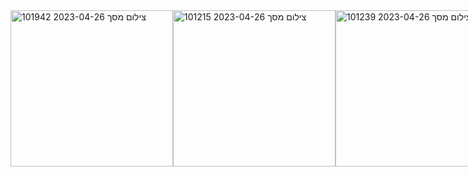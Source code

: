 <div style="display: flex;">
<img height="250" width="260" alt="צילום מסך 2023-04-26 101942" src="https://user-images.githubusercontent.com/93730629/234499738-b70060be-a893-4a40-843a-c02a10862dc3.png">



<img height="250" width="260" alt="צילום מסך 2023-04-26 101215" src="https://user-images.githubusercontent.com/93730629/234498284-e5442381-46d6-431e-a0f3-78414e9553e1.png">

<img height="250" width="260" alt="צילום מסך 2023-04-26 101239" src="https://user-images.githubusercontent.com/93730629/234498544-97305c7d-ce80-471e-a449-7dd49405f5ec.png">


# CRM App
This is a Customer Relationship Management (CRM) app built with Angular and a REST API server.<br>
This README file explains how to run the app.

 ## Installation<br>
Clone the repository to your local machine.<br>
Install dependencies by running npm install in the root directory of the project.<br>

## Running the App<br>
To run the app, you need to open two terminals:<br>
one for the Angular server and one for the REST API server.

### Angular Server<br>
Open a terminal in the root directory of the project.<br>
Run ng serve --open to start the Angular server and open a browser window.<br>

### REST API Server<br>
Open a new terminal in the root directory of the project.<br>
Navigate to the server directory and run npm install.<br>
Run npm start to start the REST API server.<br>
The app should now be running and you can access it by navigating to http://localhost:4200 in your browser.

If you encounter any issues, please refer to the documentation or raise an issue on the repository.
